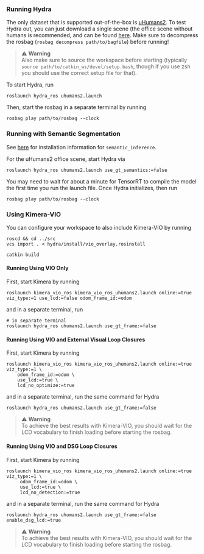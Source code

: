 ### Running Hydra

The only dataset that is supported out-of-the-box is [uHumans2](http://web.mit.edu/sparklab/datasets/uHumans2/).
To test Hydra out, you can just download a single scene (the office scene without humans is recommended, and can be found [here](https://drive.google.com/uc?id=1CA_1Awu-bewJKpDrILzWok_H_6cOkGDb).
Make sure to decompress the rosbag (`rosbag decompress path/to/bagfile`) before running!

> :warning: **Warning** </br>
> Also make sure to source the workspace before starting (typically `source path/to/catkin_ws/devel/setup.bash`, though if you use zsh you should use the correct setup file for that).

To start Hydra, run
```
roslaunch hydra_ros uhumans2.launch
```

Then, start the rosbag in a separate terminal by running
```
rosbag play path/to/rosbag --clock
```

### Running with Semantic Segmentation

See [here](https://github.com/MIT-SPARK/semantic_inference/blob/main/docs/closed_set.md#getting-dependencies) for installation information for `semantic_inference`.

For the uHumans2 office scene, start Hydra via
```
roslaunch hydra_ros uhumans2.launch use_gt_semantics:=false
```

You may need to wait for about a minute for TensorRT to compile the model the first time you run the launch file. Once Hydra initializes, then run
```
rosbag play path/to/rosbag --clock
```

### Using Kimera-VIO

You can configure your workspace to also include Kimera-VIO by running
```
roscd && cd ../src
vcs import . < hydra/install/vio_overlay.rosinstall

catkin build
```

#### Running Using VIO Only

First, start Kimera by running

```
roslaunch kimera_vio_ros kimera_vio_ros_uhumans2.launch online:=true viz_type:=1 use_lcd:=false odom_frame_id:=odom
```

and in a separate terminal, run

```
# in separate terminal
roslaunch hydra_ros uhumans2.launch use_gt_frame:=false
```

#### Running Using VIO and External Visual Loop Closures

First, start Kimera by running

```
roslaunch kimera_vio_ros kimera_vio_ros_uhumans2.launch online:=true viz_type:=1 \
    odom_frame_id:=odom \
    use_lcd:=true \
    lcd_no_optimize:=true
```

and in a separate terminal, run the same command for Hydra

```
roslaunch hydra_ros uhumans2.launch use_gt_frame:=false
```

> :warning: **Warning** </br>
> To achieve the best results with Kimera-VIO, you should wait for the LCD vocabulary to finish loading before starting the rosbag.

#### Running Using VIO and DSG Loop Closures

First, start Kimera by running
```
roslaunch kimera_vio_ros kimera_vio_ros_uhumans2.launch online:=true viz_type:=1 \
     odom_frame_id:=odom \
     use_lcd:=true \
     lcd_no_detection:=true
```
and in a separate terminal, run the same command for Hydra
```
roslaunch hydra_ros uhumans2.launch use_gt_frame:=false enable_dsg_lcd:=true
```

> :warning: **Warning** </br>
> To achieve the best results with Kimera-VIO, you should wait for the LCD vocabulary to finish loading before starting the rosbag.
